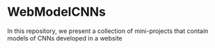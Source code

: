 # WebModelCNNs
In this repository, we present a collection of mini-projects that contain models of CNNs developed in a website
